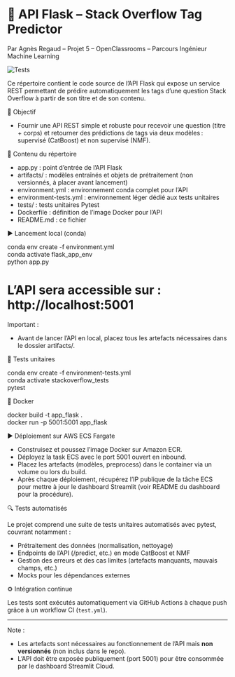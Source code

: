 # 🐍 API Flask – Stack Overflow Tag Predictor  
Par Agnès Regaud – Projet 5 – OpenClassrooms – Parcours Ingénieur Machine Learning

![Tests](https://github.com/agnesR23/OC_IML_P5_Stackoverflow_tags_prediction_api_flask/actions/workflows/test.yml/badge.svg?branch=main)

Ce répertoire contient le code source de l’API Flask qui expose un service REST permettant de prédire automatiquement les tags d’une question Stack Overflow à partir de son titre et de son contenu.

🎯 Objectif

- Fournir une API REST simple et robuste pour recevoir une question (titre + corps) et retourner des prédictions de tags via deux modèles : supervisé (CatBoost) et non supervisé (NMF).

📁 Contenu du répertoire

- app.py : point d’entrée de l’API Flask  
- artifacts/ : modèles entraînés et objets de prétraitement (non versionnés, à placer avant lancement)  
- environment.yml : environnement conda complet pour l’API  
- environment-tests.yml : environnement léger dédié aux tests unitaires  
- tests/ : tests unitaires Pytest  
- Dockerfile : définition de l’image Docker pour l’API  
- README.md : ce fichier

▶️ Lancement local (conda)

conda env create -f environment.yml  
conda activate flask_app_env  
python app.py

# L’API sera accessible sur : http://localhost:5001

Important :  
- Avant de lancer l’API en local, placez tous les artefacts nécessaires dans le dossier artifacts/.

🧪 Tests unitaires

conda env create -f environment-tests.yml  
conda activate stackoverflow_tests  
pytest

🐳 Docker

docker build -t app_flask .  
docker run -p 5001:5001 app_flask

▶️ Déploiement sur AWS ECS Fargate

- Construisez et poussez l’image Docker sur Amazon ECR.  
- Déployez la task ECS avec le port 5001 ouvert en inbound.  
- Placez les artefacts (modèles, preprocess) dans le container via un volume ou lors du build.  
- Après chaque déploiement, récupérez l’IP publique de la tâche ECS pour mettre à jour le dashboard Streamlit (voir README du dashboard pour la procédure).

🔍 Tests automatisés

Le projet comprend une suite de tests unitaires automatisés avec pytest, couvrant notamment :

- Prétraitement des données (normalisation, nettoyage)  
- Endpoints de l’API (/predict, etc.) en mode CatBoost et NMF  
- Gestion des erreurs et des cas limites (artefacts manquants, mauvais champs, etc.)  
- Mocks pour les dépendances externes

⚙️ Intégration continue

Les tests sont exécutés automatiquement via GitHub Actions à chaque push grâce à un workflow CI (`test.yml`).

---

Note :  
- Les artefacts sont nécessaires au fonctionnement de l’API mais **non versionnés** (non inclus dans le repo).  
- L’API doit être exposée publiquement (port 5001) pour être consommée par le dashboard Streamlit Cloud.
